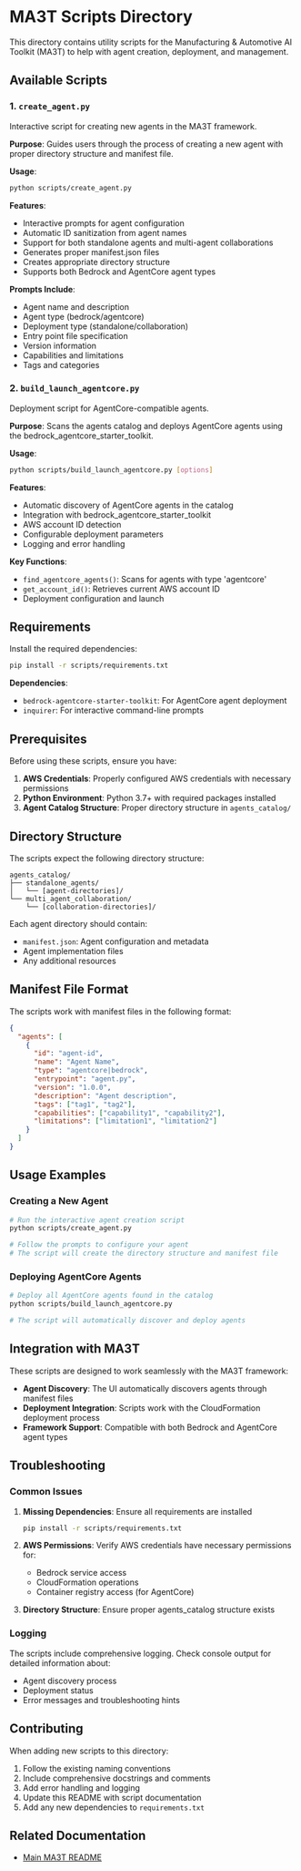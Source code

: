 # MA3T Scripts Directory

This directory contains utility scripts for the Manufacturing & Automotive AI Toolkit (MA3T) to help with agent creation, deployment, and management.

## Available Scripts

### 1. `create_agent.py`
Interactive script for creating new agents in the MA3T framework.

**Purpose**: Guides users through the process of creating a new agent with proper directory structure and manifest file.

**Usage**:
```bash
python scripts/create_agent.py
```

**Features**:
- Interactive prompts for agent configuration
- Automatic ID sanitization from agent names
- Support for both standalone agents and multi-agent collaborations
- Generates proper manifest.json files
- Creates appropriate directory structure
- Supports both Bedrock and AgentCore agent types

**Prompts Include**:
- Agent name and description
- Agent type (bedrock/agentcore)
- Deployment type (standalone/collaboration)
- Entry point file specification
- Version information
- Capabilities and limitations
- Tags and categories

### 2. `build_launch_agentcore.py`
Deployment script for AgentCore-compatible agents.

**Purpose**: Scans the agents catalog and deploys AgentCore agents using the bedrock_agentcore_starter_toolkit.

**Usage**:
```bash
python scripts/build_launch_agentcore.py [options]
```

**Features**:
- Automatic discovery of AgentCore agents in the catalog
- Integration with bedrock_agentcore_starter_toolkit
- AWS account ID detection
- Configurable deployment parameters
- Logging and error handling

**Key Functions**:
- `find_agentcore_agents()`: Scans for agents with type 'agentcore'
- `get_account_id()`: Retrieves current AWS account ID
- Deployment configuration and launch

## Requirements

Install the required dependencies:

```bash
pip install -r scripts/requirements.txt
```

**Dependencies**:
- `bedrock-agentcore-starter-toolkit`: For AgentCore agent deployment
- `inquirer`: For interactive command-line prompts

## Prerequisites

Before using these scripts, ensure you have:

1. **AWS Credentials**: Properly configured AWS credentials with necessary permissions
2. **Python Environment**: Python 3.7+ with required packages installed
3. **Agent Catalog Structure**: Proper directory structure in `agents_catalog/`

## Directory Structure

The scripts expect the following directory structure:

```
agents_catalog/
├── standalone_agents/
│   └── [agent-directories]/
└── multi_agent_collaboration/
    └── [collaboration-directories]/
```

Each agent directory should contain:
- `manifest.json`: Agent configuration and metadata
- Agent implementation files
- Any additional resources

## Manifest File Format

The scripts work with manifest files in the following format:

```json
{
  "agents": [
    {
      "id": "agent-id",
      "name": "Agent Name",
      "type": "agentcore|bedrock",
      "entrypoint": "agent.py",
      "version": "1.0.0",
      "description": "Agent description",
      "tags": ["tag1", "tag2"],
      "capabilities": ["capability1", "capability2"],
      "limitations": ["limitation1", "limitation2"]
    }
  ]
}
```

## Usage Examples

### Creating a New Agent
```bash
# Run the interactive agent creation script
python scripts/create_agent.py

# Follow the prompts to configure your agent
# The script will create the directory structure and manifest file
```

### Deploying AgentCore Agents
```bash
# Deploy all AgentCore agents found in the catalog
python scripts/build_launch_agentcore.py

# The script will automatically discover and deploy agents
```

## Integration with MA3T

These scripts are designed to work seamlessly with the MA3T framework:

- **Agent Discovery**: The UI automatically discovers agents through manifest files
- **Deployment Integration**: Scripts work with the CloudFormation deployment process
- **Framework Support**: Compatible with both Bedrock and AgentCore agent types

## Troubleshooting

### Common Issues

1. **Missing Dependencies**: Ensure all requirements are installed
   ```bash
   pip install -r scripts/requirements.txt
   ```

2. **AWS Permissions**: Verify AWS credentials have necessary permissions for:
   - Bedrock service access
   - CloudFormation operations
   - Container registry access (for AgentCore)

3. **Directory Structure**: Ensure proper agents_catalog structure exists

### Logging

The scripts include comprehensive logging. Check console output for detailed information about:
- Agent discovery process
- Deployment status
- Error messages and troubleshooting hints

## Contributing

When adding new scripts to this directory:

1. Follow the existing naming conventions
2. Include comprehensive docstrings and comments
3. Add error handling and logging
4. Update this README with script documentation
5. Add any new dependencies to `requirements.txt`

## Related Documentation

- [Main MA3T README](../README.md)
